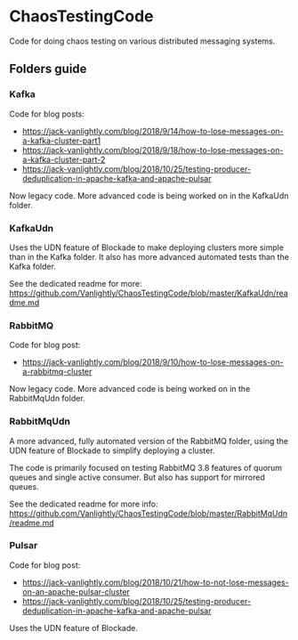 # ChaosTestingCode
Code for doing chaos testing on various distributed messaging systems.

## Folders guide

### Kafka
Code for blog posts:
- https://jack-vanlightly.com/blog/2018/9/14/how-to-lose-messages-on-a-kafka-cluster-part1
- https://jack-vanlightly.com/blog/2018/9/18/how-to-lose-messages-on-a-kafka-cluster-part-2
- https://jack-vanlightly.com/blog/2018/10/25/testing-producer-deduplication-in-apache-kafka-and-apache-pulsar

Now legacy code. More advanced code is being worked on in the KafkaUdn folder.

### KafkaUdn
Uses the UDN feature of Blockade to make deploying clusters more simple than in the Kafka folder. It also has more advanced automated tests than the Kafka folder.

See the dedicated readme for more: https://github.com/Vanlightly/ChaosTestingCode/blob/master/KafkaUdn/readme.md

### RabbitMQ
Code for blog post:
- https://jack-vanlightly.com/blog/2018/9/10/how-to-lose-messages-on-a-rabbitmq-cluster

Now legacy code. More advanced code is being worked on in the RabbitMqUdn folder.

### RabbitMqUdn
A more advanced, fully automated version of the RabbitMQ folder, using the UDN feature of Blockade to simplify deploying a cluster.

The code is primarily focused on testing RabbitMQ 3.8 features of quorum queues and single active consumer. But also has support for mirrored queues.

See the dedicated readme for more info: https://github.com/Vanlightly/ChaosTestingCode/blob/master/RabbitMqUdn/readme.md

### Pulsar
Code for blog post:
- https://jack-vanlightly.com/blog/2018/10/21/how-to-not-lose-messages-on-an-apache-pulsar-cluster
- https://jack-vanlightly.com/blog/2018/10/25/testing-producer-deduplication-in-apache-kafka-and-apache-pulsar

Uses the UDN feature of Blockade.
